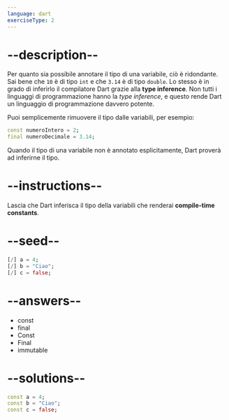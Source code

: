 ```yaml
---
language: dart
exerciseType: 2
---
```


# --description--

Per quanto sia possibile annotare il tipo di una variabile, ciò è ridondante. Sai bene che `10` è di tipo `int` e che `3.14` è di tipo `double`.
Lo stesso è in grado di inferirlo il compilatore Dart grazie alla __type inference__.
Non tutti i linguaggi di programmazione hanno la _type inference_, e questo rende Dart un linguaggio di programmazione davvero potente.

Puoi semplicemente rimuovere il tipo dalle variabili, per esempio:
```dart
const numeroIntero = 2;
final numeroDecimale = 3.14;
```

Quando il tipo di una variabile non è annotato esplicitamente, Dart proverà ad inferirne il tipo.

# --instructions--

Lascia che Dart inferisca il tipo della variabili che renderai __compile-time constants__.

# --seed--

```dart
[/] a = 4;
[/] b = "Ciao";
[/] c = false;
```

# --answers--

- const
- final
- Const
- Final
- immutable

# --solutions--

```dart
const a = 4;
const b = "Ciao";
const c = false;
```

